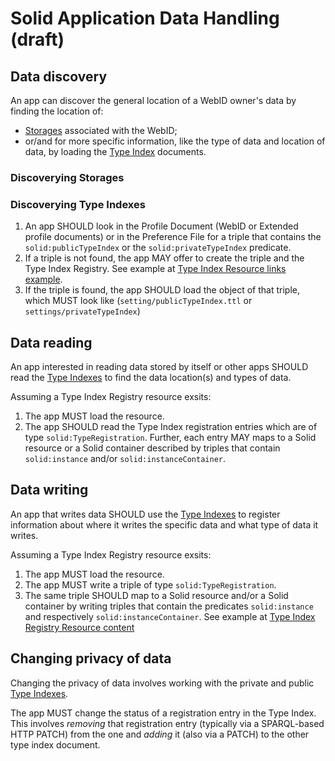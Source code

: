 # Solid Application Data Handling (draft)

## Data discovery

An app can discover the general location of a WebID owner's data by finding the location of:

- [Storages](./storage.md) associated with the WebID;
- or/and for more specific information, like the type of data and location of data, by loading the [Type Index](./typeIndex.md) documents.

### Discoverying Storages

### Discoverying Type Indexes

1. An app SHOULD look in the Profile Document (WebID or Extended profile documents) or in the Preference File for a triple that contains the `solid:publicTypeIndex` or the `solid:privateTypeIndex` predicate.
2. If a triple is not found, the app MAY offer to create the triple and the Type Index Registry. See example at [Type Index Resource links example](#type-index-resource-links-example).
3. If the triple is found, the app SHOULD load the object of that triple, which MUST look like (`setting/publicTypeIndex.ttl` or `settings/privateTypeIndex`)

## Data reading

An app interested in reading data stored by itself or other apps SHOULD read the [Type Indexes](./typeIndex.md) to find the data location(s) and types of data.

Assuming a Type Index Registry resource exsits:

1. The app MUST load the resource.
2. The app SHOULD read the Type Index registration entries which are of type `solid:TypeRegistration`. Further, each entry MAY maps to a Solid resource or a Solid container described by triples that contain `solid:instance` and/or `solid:instanceContainer`.

## Data writing

An app that writes data SHOULD use the [Type Indexes](./typeIndex.md) to register information about where it writes the specific data and what type of data it writes.

Assuming a Type Index Registry resource exsits:

1. The app MUST load the resource.
2. The app MUST write a triple of type `solid:TypeRegistration`.
3. The same triple SHOULD map to a Solid resource and/or a Solid container by writing triples that contain the predicates  `solid:instance` and respectively `solid:instanceContainer`. See example at [Type Index Registry Resource content](#type-index-registry-resource-content)

## Changing privacy of data

Changing the privacy of data involves working with the private and public [Type Indexes](./typeIndex.md).

The app MUST change the status of a registration entry in the Type Index. This involves *removing* that registration entry (typically via a SPARQL-based HTTP PATCH) from the one and *adding* it (also via a PATCH) to the other type index document.
